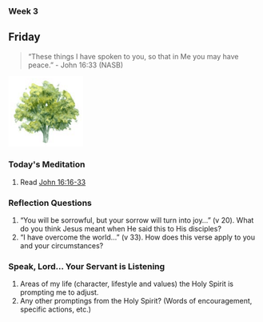 ### Week 3

## Friday

> “These things I have spoken to you, so that in Me you may have peace.” - John 16:33 (NASB)

<img src="/assets/img/tree.png" style="width: 150px">

### Today's Meditation
1. Read <a href="https://www.biblegateway.com/passage/?search=John+16%3A16-33&version=ESV" target="_blank">John 16:16-33</a>


### Reflection Questions
1. “You will be sorrowful, but your sorrow will turn into joy…” (v 20). What do you think Jesus meant when He said this to His disciples?
2. “I have overcome the world…” (v 33). How does this verse apply to you and your circumstances?


### Speak, Lord... Your Servant is Listening
1. Areas of my life (character, lifestyle and values) the Holy Spirit is prompting me to adjust.
2. Any other promptings from the Holy Spirit? (Words of encouragement, specific actions, etc.)